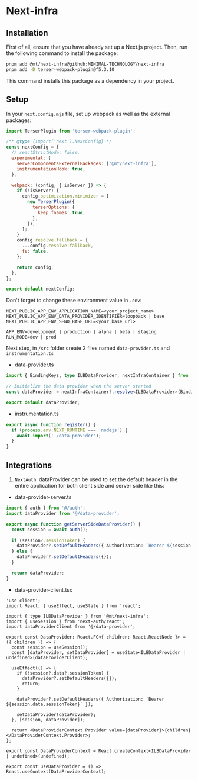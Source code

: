 # Next-infra

## Installation

First of all, ensure that you have already set up a Next.js project. Then, run the following command to install the package:

```bash
pnpm add @mt/next-infra@github:MINIMAL-TECHNOLOGY/next-infra
pnpm add -D terser-webpack-plugin@^5.3.10
```

This command installs this package as a dependency in your project.

## Setup

In your `next.config.mjs` file, set up webpack as well as the external packages:

```mjs
import TerserPlugin from 'terser-webpack-plugin';

/** @type {import('next').NextConfig} */
const nextConfig = {
  // reactStrictMode: false,
  experimental: {
    serverComponentsExternalPackages: ['@mt/next-infra'],
    instrumentationHook: true,
  },

  webpack: (config, { isServer }) => {
    if (!isServer) {
      config.optimization.minimizer = [
        new TerserPlugin({
          terserOptions: {
            keep_fnames: true,
          },
        }),
      ];
    }
    config.resolve.fallback = {
      ...config.resolve.fallback,
      fs: false,
    };

    return config;
  },
};

export default nextConfig;
```

Don't forget to change these environment value in `.env`:

```
NEXT_PUBLIC_APP_ENV_APPLICATION_NAME=<your_project_name>
NEXT_PUBLIC_APP_ENV_DATA_PROVIDER_IDENTIFIER=loopback | base
NEXT_PUBLIC_APP_ENV_SEND_BASE_URL=<your_base_url>

APP_ENV=development | production | alpha | beta | staging
RUN_MODE=dev | prod
```

Next step, in `/src` folder create 2 files named `data-provider.ts` and `instrumentation.ts`

- data-provider.ts
```typescript
import { BindingKeys, type ILBDataProvider, nextInfraContainer } from '@mt/next-infra';

// Initialize the data provider when the server started
const dataProvider = nextInfraContainer?.resolve<ILBDataProvider>(BindingKeys.NEXT_DATA_PROVIDER);

export default dataProvider;
```

- instrumentation.ts
```typescript
export async function register() {
  if (process.env.NEXT_RUNTIME === 'nodejs') {
    await import('./data-provider');
  }
}
```

## Integrations

1. `NextAuth`: dataProvider can be used to set the default header in the entire application for both client side and server side like this:
- data-provider-server.ts
```typescript
import { auth } from '@/auth';
import dataProvider from '@/data-provider';

export async function getServerSideDataProvider() {
  const session = await auth();

  if (session?.sessionToken) {
    dataProvider?.setDefaultHeaders({ Authorization: `Bearer ${session.sessionToken}` });
  } else {
    dataProvider?.setDefaultHeaders({});
  }

  return dataProvider;
}
```
- data-provider-client.tsx
```tsx
'use client';
import React, { useEffect, useState } from 'react';

import { type ILBDataProvider } from '@mt/next-infra';
import { useSession } from 'next-auth/react';
import dataProviderClient from '@/data-provider';

export const DataProvider: React.FC<{ children: React.ReactNode }> = ({ children }) => {
  const session = useSession();
  const [dataProvider, setDataProvider] = useState<ILBDataProvider | undefined>(dataProviderClient);

  useEffect(() => {
    if (!session?.data?.sessionToken) {
      dataProvider?.setDefaultHeaders({});
      return;
    }

    dataProvider?.setDefaultHeaders({ Authorization: `Bearer ${session.data.sessionToken}` });

    setDataProvider(dataProvider);
  }, [session, dataProvider]);

  return <DataProviderContext.Provider value={dataProvider}>{children}</DataProviderContext.Provider>;
};

export const DataProviderContext = React.createContext<ILBDataProvider | undefined>(undefined);

export const useDataProvider = () => React.useContext(DataProviderContext);
```

